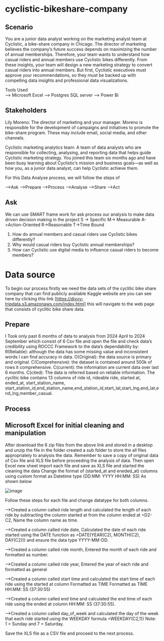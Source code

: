 # cyclistic-bikeshare-company

## Scenario

You are a junior data analyst working on the marketing analyst team at Cyclistic, a bike-share company in Chicago. The director of marketing believes the company’s future success depends on maximizing the number of annual memberships. Therefore, your team wants to understand how casual riders and annual members use Cyclistic bikes differently. From these insights, your team will design a new marketing strategy to convert casual riders into annual members. But first, Cyclistic executives must approve your recommendations, so they must be backed up with compelling data insights and professional data visualizations.

Tools Used	
--> Microsoft Excel
--> Postgres SQL server
--> Power Bi

## Stakeholders
          
Lily Moreno: 
          The director of marketing and your manager. Moreno is responsible for the development of campaigns and initiatives to promote the bike-share program. These may include email, social media, and other channels.

Cyclistic marketing analytics team: 
                 A team of data analysts who are responsible for collecting, analysing, and reporting data that helps guide Cyclistic marketing strategy. You joined this team six months ago and have been busy learning about Cyclistic’s mission and business goals—as well as how you, as a junior data analyst, can help Cyclistic achieve them.

For this Data Analyse process, we will follow the steps of

-->Ask
-->Prepare
-->Process
-->Analyse
-->Share
 -->Act                                   

## Ask
 We can use SMART frame work for ask process our analysis to make data driven decision making in the project
S -> Specific
M-> Measurable
A->Action-Oriented
R->Reasonable
T->Time Bound

1. How do annual members and casual riders use Cyclistic bikes differently?        
2. Why would casual riders buy Cyclistic annual memberships?
3. How can Cyclistic use digital media to influence casual riders to become members?

# Data source
To begin our process firstly we need the data sets of the cyclitic bike share company that can find publicly available Kaggle website are you can see here by clicking this link [https://divvy-tripdata.s3.amazonaws.com/index.html]
 this will navigate to the web page that consists of cyclitic  bike share data.

## Prepare
   I Took only past  6 months of data  to analysis from 2024 April to 2024 September which consist of 6 Csv file and open the file and check data’s credibility using ROCCC Framework to the data’s dependability by:
R(Reliable): although the data has some missing value and inconsistent words I can find accuracy in data.
O(Original): the data source is primary and original.
C(Comprehensive): the dataset is contained around 500k of rows it comprehensive.
C(current): the information are current data over last 6 months.
C(cited): The data is referred based on reliable information. 
The cyclitic bike contains 13 columns of ride id, rideable ride, started at, ended_at, start_station_name, start_station_id,end_station_name,end_station_id,start_lat,start_lng,end_lat,end_lng,member_casual.


## Process
## Microsoft Excel for initial cleaning and manipulation
After download the 6 zip files from the above link and stored in a desktop and unzip the file in the folder created a sub folder to store the all files appropriately to analysis the data. Remember to save a copy of original data of Csv file and XLS file before proceeding the analysis of data. Then open Excel new sheet import each file and save as XLS file and started the cleaning the data
Change the format of (started_at and eneded_at) columns using custom format as Datetime type (DD:MM: YYYY HH:MM: SS)
As shown below

![image](https://github.com/user-attachments/assets/52c588f4-c4a7-417c-98a3-b2471225d3e4)


 
Follow these steps for each file and change datatype for both columns.

-->Created a column called ride length and calculated the length of each ride by subtracting the column started at from the column ended at 
     =D2-C2, Name the column name as time.
     
-->Created a column called ride date, Calculated the date of each ride started using the DATE function as =DATE(YEAR(C2), MONTH(C2), 
    DAY(C2))) and ensure the data type YYYY-MM-DD.
    
-->Created a column called ride month, Entered the month of each ride and formatted as number.

-->Created a column called ride year, Entered the year of each ride and formatted as general

-->Created a column called start time and calculated the start time of each ride using the started at column Formatted as TIME Formatted as 
  TIME HH:MM: SS (37:30:55)
  
-->Created a column called end time and calculated the end time of each ride using the ended at column HH:MM: SS (37:30:55).

-->Created a column called day_of_week and calculated the day of the week that each ride started using the WEEKDAY formula =WEEKDAY(C2,1)) 
   Note: 1 = Sunday and 7 = Saturday.

Save the XLS file as a CSV file and proceed to the next process.



